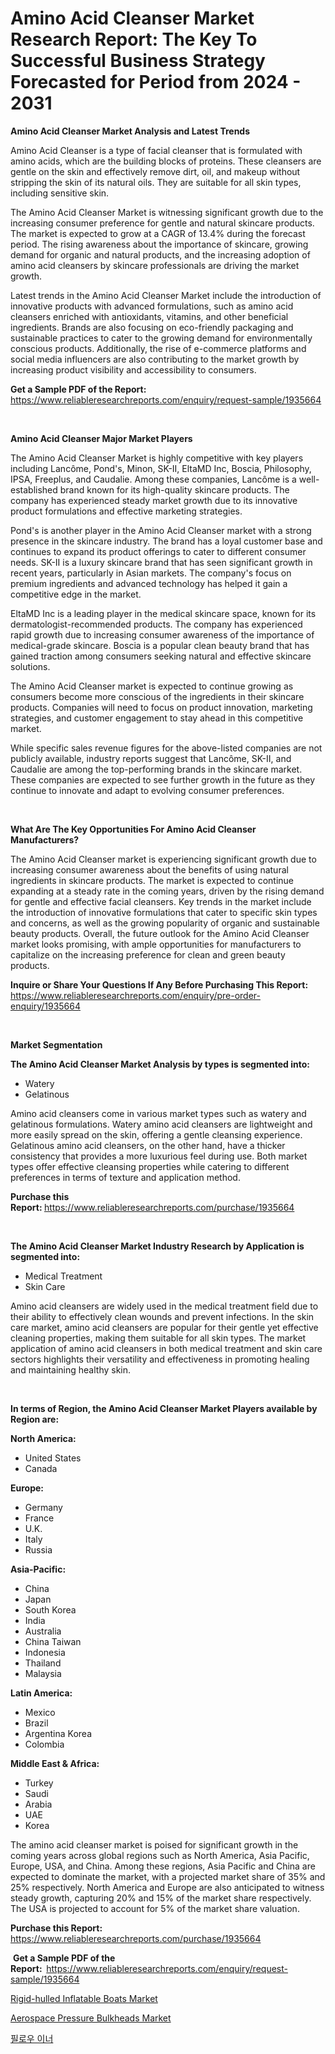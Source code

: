 <p><h1>Amino Acid Cleanser Market Research Report: The Key To Successful Business Strategy Forecasted for Period from 2024 - 2031</h1></p><p><strong>Amino Acid Cleanser Market Analysis and Latest Trends</strong></p>
<p><p>Amino Acid Cleanser is a type of facial cleanser that is formulated with amino acids, which are the building blocks of proteins. These cleansers are gentle on the skin and effectively remove dirt, oil, and makeup without stripping the skin of its natural oils. They are suitable for all skin types, including sensitive skin.</p><p>The Amino Acid Cleanser Market is witnessing significant growth due to the increasing consumer preference for gentle and natural skincare products. The market is expected to grow at a CAGR of 13.4% during the forecast period. The rising awareness about the importance of skincare, growing demand for organic and natural products, and the increasing adoption of amino acid cleansers by skincare professionals are driving the market growth.</p><p>Latest trends in the Amino Acid Cleanser Market include the introduction of innovative products with advanced formulations, such as amino acid cleansers enriched with antioxidants, vitamins, and other beneficial ingredients. Brands are also focusing on eco-friendly packaging and sustainable practices to cater to the growing demand for environmentally conscious products. Additionally, the rise of e-commerce platforms and social media influencers are also contributing to the market growth by increasing product visibility and accessibility to consumers.</p></p>
<p><strong>Get a Sample PDF of the Report:&nbsp;</strong> <a href="https://www.reliableresearchreports.com/enquiry/request-sample/1935664">https://www.reliableresearchreports.com/enquiry/request-sample/1935664</a></p>
<p>&nbsp;</p>
<p><strong>Amino Acid Cleanser Major Market Players</strong></p>
<p><p>The Amino Acid Cleanser Market is highly competitive with key players including Lancôme, Pond's, Minon, SK-II, EltaMD Inc, Boscia, Philosophy, IPSA, Freeplus, and Caudalie. Among these companies, Lancôme is a well-established brand known for its high-quality skincare products. The company has experienced steady market growth due to its innovative product formulations and effective marketing strategies. </p><p>Pond's is another player in the Amino Acid Cleanser market with a strong presence in the skincare industry. The brand has a loyal customer base and continues to expand its product offerings to cater to different consumer needs. SK-II is a luxury skincare brand that has seen significant growth in recent years, particularly in Asian markets. The company's focus on premium ingredients and advanced technology has helped it gain a competitive edge in the market.</p><p>EltaMD Inc is a leading player in the medical skincare space, known for its dermatologist-recommended products. The company has experienced rapid growth due to increasing consumer awareness of the importance of medical-grade skincare. Boscia is a popular clean beauty brand that has gained traction among consumers seeking natural and effective skincare solutions.</p><p>The Amino Acid Cleanser market is expected to continue growing as consumers become more conscious of the ingredients in their skincare products. Companies will need to focus on product innovation, marketing strategies, and customer engagement to stay ahead in this competitive market.</p><p>While specific sales revenue figures for the above-listed companies are not publicly available, industry reports suggest that Lancôme, SK-II, and Caudalie are among the top-performing brands in the skincare market. These companies are expected to see further growth in the future as they continue to innovate and adapt to evolving consumer preferences.</p></p>
<p>&nbsp;</p>
<p><strong>What Are The Key Opportunities For Amino Acid Cleanser Manufacturers?</strong></p>
<p><p>The Amino Acid Cleanser market is experiencing significant growth due to increasing consumer awareness about the benefits of using natural ingredients in skincare products. The market is expected to continue expanding at a steady rate in the coming years, driven by the rising demand for gentle and effective facial cleansers. Key trends in the market include the introduction of innovative formulations that cater to specific skin types and concerns, as well as the growing popularity of organic and sustainable beauty products. Overall, the future outlook for the Amino Acid Cleanser market looks promising, with ample opportunities for manufacturers to capitalize on the increasing preference for clean and green beauty products.</p></p>
<p><strong>Inquire or Share Your Questions If Any Before Purchasing This Report:</strong> <a href="https://www.reliableresearchreports.com/enquiry/pre-order-enquiry/1935664">https://www.reliableresearchreports.com/enquiry/pre-order-enquiry/1935664</a></p>
<p>&nbsp;</p>
<p><strong>Market Segmentation</strong></p>
<p><strong>The Amino Acid Cleanser Market Analysis by types is segmented into:</strong></p>
<p><ul><li>Watery</li><li>Gelatinous</li></ul></p>
<p><p>Amino acid cleansers come in various market types such as watery and gelatinous formulations. Watery amino acid cleansers are lightweight and more easily spread on the skin, offering a gentle cleansing experience. Gelatinous amino acid cleansers, on the other hand, have a thicker consistency that provides a more luxurious feel during use. Both market types offer effective cleansing properties while catering to different preferences in terms of texture and application method.</p></p>
<p><strong>Purchase this Report:&nbsp;</strong><a href="https://www.reliableresearchreports.com/purchase/1935664">https://www.reliableresearchreports.com/purchase/1935664</a></p>
<p>&nbsp;</p>
<p><strong>The Amino Acid Cleanser Market Industry Research by Application is segmented into:</strong></p>
<p><ul><li>Medical Treatment</li><li>Skin Care</li></ul></p>
<p><p>Amino acid cleansers are widely used in the medical treatment field due to their ability to effectively clean wounds and prevent infections. In the skin care market, amino acid cleansers are popular for their gentle yet effective cleaning properties, making them suitable for all skin types. The market application of amino acid cleansers in both medical treatment and skin care sectors highlights their versatility and effectiveness in promoting healing and maintaining healthy skin.</p></p>
<p>&nbsp;</p>
<p><strong>In terms of Region, the Amino Acid Cleanser Market Players available by Region are:</strong></p>
<p>
    <p> <strong> North America: </strong>
        <ul>
            <li>United States</li>
            <li>Canada</li>
        </ul>
        </p> 
    <p> <strong> Europe: </strong>
        <ul>
            <li>Germany</li>
            <li>France</li>
            <li>U.K.</li>
            <li>Italy</li>
            <li>Russia</li>
        </ul>
        </p> 
    <p> <strong> Asia-Pacific: </strong>
        <ul>
            <li>China</li>
            <li>Japan</li>
            <li>South Korea</li>
            <li>India</li>
            <li>Australia</li>
            <li>China Taiwan</li>
            <li>Indonesia</li>
            <li>Thailand</li>
            <li>Malaysia</li>
        </ul>
        </p> 
    <p> <strong> Latin America: </strong>
        <ul>
            <li>Mexico</li>
            <li>Brazil</li>
            <li>Argentina Korea</li>
            <li>Colombia</li>
        </ul>
        </p> 
    <p> <strong> Middle East & Africa: </strong>
        <ul>
            <li>Turkey</li>
            <li>Saudi</li>
            <li>Arabia</li>
            <li>UAE</li>
            <li>Korea</li>
        </ul>
    </p>
    </p>
<p><p>The amino acid cleanser market is poised for significant growth in the coming years across global regions such as North America, Asia Pacific, Europe, USA, and China. Among these regions, Asia Pacific and China are expected to dominate the market, with a projected market share of 35% and 25% respectively. North America and Europe are also anticipated to witness steady growth, capturing 20% and 15% of the market share respectively. The USA is projected to account for 5% of the market share valuation.</p></p>
<p><strong>Purchase this Report: </strong><a href="https://www.reliableresearchreports.com/purchase/1935664">https://www.reliableresearchreports.com/purchase/1935664</a></p>
<p>&nbsp;<strong>Get a Sample PDF of the Report:&nbsp;&nbsp;</strong><a href="https://www.reliableresearchreports.com/enquiry/request-sample/1935664">https://www.reliableresearchreports.com/enquiry/request-sample/1935664</a></p>
<p><strong></strong></p>
<p><p><a href="https://butternut-bug-553.notion.site/Rigid-hulled-Inflatable-Boats-Market-Size-Growth-Outlook-from-2024-to-2031-projecting-at-Market-s--afb60f20243f4cfc9bd302b9ba7e2036">Rigid-hulled Inflatable Boats Market</a></p><p><a href="https://mire-aunt-385.notion.site/Aerospace-Pressure-Bulkheads-Market-Size-2024-2031-Global-Industrial-Analysis-Key-Geographical-Re-2b9a5a93b4ab489791ddaea14e1f9527">Aerospace Pressure Bulkheads Market</a></p><p><a href="https://github.com/fernandotryO5lson96765/Market-Research-Report-List-1/blob/main/33623404982.md">필로우 이너</a></p></p>